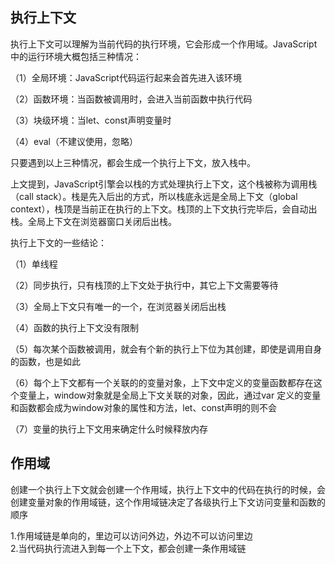 
## 执行上下文

执行上下文可以理解为当前代码的执行环境，它会形成一个作用域。JavaScript中的运行环境大概包括三种情况：

（1）全局环境：JavaScript代码运行起来会首先进入该环境

（2）函数环境：当函数被调用时，会进入当前函数中执行代码

（3）块级环境：当let、const声明变量时

（4）eval（不建议使用，忽略）

只要遇到以上三种情况，都会生成一个执行上下文，放入栈中。

上文提到，JavaScript引擎会以栈的方式处理执行上下文，这个栈被称为调用栈（call stack）。栈是先入后出的方式，所以栈底永远是全局上下文（global context），栈顶是当前正在执行的上下文。栈顶的上下文执行完毕后，会自动出栈。全局上下文在浏览器窗口关闭后出栈。

执行上下文的一些结论：

（1）单线程

（2）同步执行，只有栈顶的上下文处于执行中，其它上下文需要等待

（3）全局上下文只有唯一的一个，在浏览器关闭后出栈

（4）函数的执行上下文没有限制

（5）每次某个函数被调用，就会有个新的执行上下位为其创建，即使是调用自身的函数，也是如此

（6）每个上下文都有一个关联的的变量对象，上下文中定义的变量函数都存在这个变量上，window对象就是全局上下文关联的对象，因此，通过var 定义的变量和函数都会成为window对象的属性和方法，let、const声明的则不会

（7）变量的执行上下文用来确定什么时候释放内存

## 作用域

创建一个执行上下文就会创建一个作用域，执行上下文中的代码在执行的时候，会创建变量对象的作用域链，这个作用域链决定了各级执行上下文访问变量和函数的顺序

1.作用域链是单向的，里边可以访问外边，外边不可以访问里边  
2.当代码执行流进入到每一个上下文，都会创建一条作用域链
